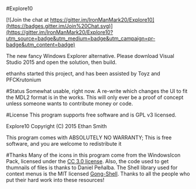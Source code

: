 #Explore10

[![Join the chat at https://gitter.im/IronManMark20/Explore10](https://badges.gitter.im/Join%20Chat.svg)](https://gitter.im/IronManMark20/Explore10?utm_source=badge&utm_medium=badge&utm_campaign=pr-badge&utm_content=badge)

The new fancy Windows Explorer alternative. Please download Visual Studio 2015 and open the solution, then build.

ethanhs started this project, and has been assisted by Toyz and PFCKrutonium

#Status
Somewhat usable, right now. A re-write which changes the UI to fit the MDL2 format is in the works. This will only ever be a proof of concept unless someone wants to contribute money or code.

#License
This program supports free software and is GPL v3 licensed.

Explore10  Copyright (C) 2015  Ethan Smith

This program comes with ABSOLUTELY NO WARRANTY;
This is free software, and you are welcome to redistribute it

#Thanks
Many of the icons in this program come from the WindowsIcon Pack, licensed under the [CC 3.0 license](https://creativecommons.org/licenses/by/3.0/us/). Also, the code used to get thumnails of files is thanks to Daniel Peñalba.
The Shell library used for context menus is the MIT licensed [Gong-Shell](https://github.com/grokys/gong-shell). Thanks to all the people who put their hard work into these resources!
